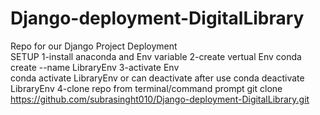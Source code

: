 # Django-deployment-DigitalLibrary
Repo for our Django Project Deployment  
SETUP
1-install anaconda and Env variable
2-create vertual Env 
  conda create --name LibraryEnv
3-activate Env  
 conda activate LibraryEnv
 or can deactivate after use
 conda deactivate LibraryEnv
4-clone repo from terminal/command prompt
git clone https://github.com/subrasinght010/Django-deployment-DigitalLibrary.git

